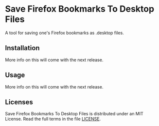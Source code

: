 # Save Firefox Bookmarks To Desktop Files

A tool for saving one's Firefox bookmarks as .desktop files. 

## Installation

More info on this will come with the next release.

## Usage

More info on this will come with the next release.

## Licenses

Save Firefox Bookmarks To Desktop Files is distributed under an MIT License. Read the full terms in the file [LICENSE](LICENSE).
